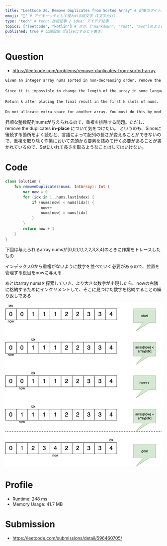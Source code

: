 ```yaml
---
title: "LeetCode 26. Remove Duplicates from Sorted Array" # 記事のタイトル
emoji: "🥳" # アイキャッチとして使われる絵文字（1文字だけ）
type: "tech" # tech: 技術記事 / idea: アイデア記事
topics: ["leetcode", "kotlin"] # タグ。["markdown", "rust", "aws"]のように指定する
published: true # 公開設定（falseにすると下書き）
---
```


# Question

- https://leetcode.com/problems/remove-duplicates-from-sorted-array

~~~txt
Given an integer array nums sorted in non-decreasing order, remove the duplicates in-place such that each unique element appears only once. The relative order of the elements should be kept the same.

Since it is impossible to change the length of the array in some languages, you must instead have the result be placed in the first part of the array nums. More formally, if there are k elements after removing the duplicates, then the first k elements of nums should hold the final result. It does not matter what you leave beyond the first k elements.

Return k after placing the final result in the first k slots of nums.

Do not allocate extra space for another array. You must do this by modifying the input array in-place with O(1) extra memory.
~~~

昇順な整数配列numsが与えられるので、重複を排除する問題。ただし、remove the duplicates **in-place** について気をつけたい。
というのも、Sinceに後続する箇所をよく読むと、言語によって配列の長さが変えることができないので、重複を取り除く作業において先頭から要素を詰めて行く必要があることが書かれているので、Setにいれて長さを取るようなことはしてはいけない。

# Code

~~~kotlin
class Solution {
    fun removeDuplicates(nums: IntArray): Int {
        var now = 0
        for (idx in 1..nums.lastIndex) {
            if (nums[now] < nums[idx]) {
                now++
                nums[now] = nums[idx]
            }
        }
        return now + 1
    }
}
~~~

下図は与えられるarray numsが[0,0,1,1,1,2,2,3,3,4]のときに作業をトレースしたもの

インデックス0から重複がないように数字を並べていく必要があるので、位置を管理する役目をnowに与える

あとはarray numsを探索していき、より大きな数字が出現したら、nowの右隣に格納するためにインクリメントして、そこに見つけた数字を格納することの繰り返しである


![](/images/az-leet-code-kotlin-26/remove-duplicates-from-sorted-array.drawio.png)

# Profile

- Runtime: 248 ms
- Memory Usage: 41.7 MB

# Submission
- https://leetcode.com/submissions/detail/596460705/
